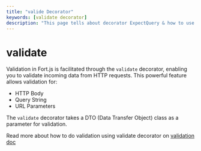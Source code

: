 ```yaml
---
title: "valide Decorator"
keywords: [validate decorator]
description: "This page tells about decorator ExpectQuery & how to use this."
---
```


# validate

Validation in Fort.js is facilitated through the `validate` decorator, enabling you to validate incoming data from HTTP requests. This powerful feature allows validation for:

* HTTP Body
* Query String
* URL Parameters

The `validate` decorator takes a DTO (Data Transfer Object) class as a parameter for validation. 

Read more about how to do validation using validate decorator on [validation doc](/docs/validation.md)
